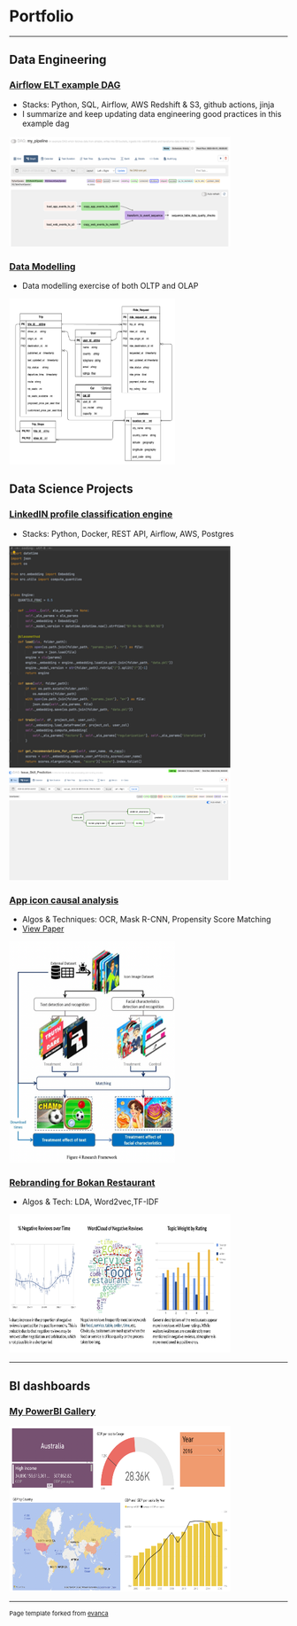 # Portfolio

-------
## Data Engineering
### [Airflow ELT example DAG](https://github.com/dragonlee97/ELT-Pipeline)
- Stacks: Python, SQL, Airflow, AWS Redshift & S3, github actions, jinja
- I summarize and keep updating data engineering good practices in this example dag
<img src="images/elt.png?raw=true" width="400" height="200">

### [Data Modelling](https://github.com/dragonlee97/Carpooling)
- Data modelling exercise of both OLTP and OLAP 
<img src="images/modelling.png?raw=true" width="300" height="300">

## Data Science Projects
### [LinkedIN profile classification engine](/pdf/linkedin_project.pdf)
- Stacks: Python, Docker, REST API, Airflow, AWS, Postgres
<img src="images/OOP.png?raw=true" width="400" height="400">
<img src="images/airflow.png" width="400" height="200">

### [App icon causal analysis](https://github.com/dragonlee97/App-icon)
- Algos & Techniques: OCR, Mask R-CNN, Propensity Score Matching
- [View Paper](/pdf/Delong_LI_Research_Paper.pdf) 
<img src="images/roadmap.png?raw=true" width="300" height="400">

### [Rebranding for Bokan Restaurant](https://github.com/dragonlee97/Capgemini_DataCamp2020_Group3)
- Algos & Tech: LDA, Word2vec,TF-IDF
<img src="images/worldcloud.png" width="400" height="250">

-------
## BI dashboards
### [My PowerBI Gallery](https://app.powerbi.com/view?r=eyJrIjoiZjhhNmUwYjctZGFlMi00ZGM4LWFlODItNzhhNDBiYTdlYmM1IiwidCI6ImViNWZjMGY0LTIxNjEtNDBkOC04NDkyLTUxNTk0MjQ0OTc5MyIsImMiOjEwfQ%3D%3D)
<img src="images/powerbi.png?raw=true" width="400" height="300">





---
<p style="font-size:11px">Page template forked from <a href="https://github.com/evanca/quick-portfolio">evanca</a></p>
<!-- Remove above link if you don't want to attibute -->
